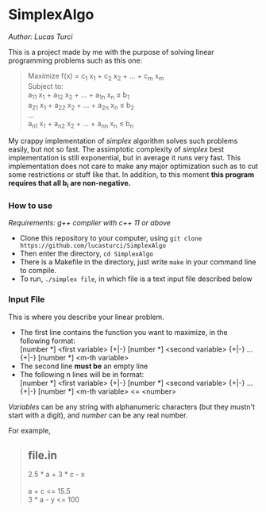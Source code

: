 # SimplexAlgo

*Author: Lucas Turci*

This is a project made by me with the purpose of solving linear programming problems such as this one:  
> Maximize f(x) = c<sub>1</sub> x<sub>1</sub> +  c<sub>2</sub> x<sub>2</sub> + ... + c<sub>m</sub> x<sub>m</sub> <br>
> Subject to: <br>
> a<sub>11</sub> x<sub>1</sub> +  a<sub>12</sub> x<sub>2</sub> + ... + a<sub>1n</sub> x<sub>n</sub> ≤ b<sub>1</sub> <br>
> a<sub>21</sub> x<sub>1</sub> +  a<sub>22</sub> x<sub>2</sub> + ... + a<sub>2n</sub> x<sub>n</sub> ≤ b<sub>2</sub> <br>
> ... <br>
> a<sub>n1</sub> x<sub>1</sub> +  a<sub>n2</sub> x<sub>2</sub> + ... + a<sub>nn</sub> x<sub>n</sub> ≤ b<sub>n</sub> <br>
>

My crappy implementation of *simplex* algorithm solves such problems easily, but not so fast. The assimptotic complexity of *simplex* best implementation is still exponential, but in average it runs very fast. This implementation does not care to make any major optimization such as to cut some restrictions or stuff like that. In addition, to this moment **this program requires that all b<sub>i</sub> are non-negative.**

### How to use
*Requirements: g++ compiler with c++ 11 or above*

* Clone this repository to your computer, using `git clone https://github.com/lucasturci/SimplexAlgo`
* Then enter the directory, `cd SimplexAlgo`
* There is a Makefile in the directory, just write `make` in your command line to compile.
* To run, `./simplex file`, in which file is a text input file described below 

### Input File
This is where you describe your linear problem. 

* The first line contains the function you want to maximize, in the following format: <br>
[number *] \<first variable\> {+|-} [number *] \<second variable\> {+|-} ... {+|-} [number *] \<m-th variable\> <br>
* The second line **must be** an empty line <br>
* The following n lines will be in format: <br>
[number *] \<first variable\> {+|-} [number *] \<second variable\> {+|-} ... {+|-} [number *] \<m-th variable\> <= \<number\> <br>

*Variables* can be any string with alphanumeric characters (but they mustn't start with a digit), and *number* can be any real number.

For example, 
> file.in
> ------------------
> 2.5 * a + 3 * c - x <br>
> <br>
> a + c <= 15.5 <br>
> 3 * a - y <= 100 <br>
>
>
